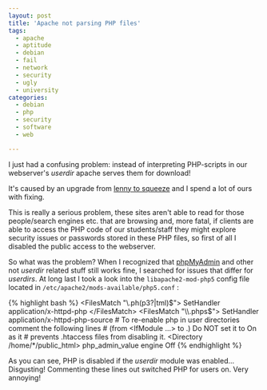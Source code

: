 ```yaml
---
layout: post
title: 'Apache not parsing PHP files'
tags:
  - apache
  - aptitude
  - debian
  - fail
  - network
  - security
  - ugly
  - university
categories:
  - debian
  - php
  - security
  - software
  - web

---
```


I just had a confusing problem: instead of interpreting PHP-scripts in our webserver's <em>userdir</em> apache serves them for download!


It's caused by an upgrade from <a href="http://www.debian.org/News/2011/20110205a">lenny to squeeze</a> and I spend a lot of ours with fixing.

This is really a serious problem, these sites aren't able to read for those people/search engines etc. that are browsing and, more fatal, if clients are able to access the PHP code of our students/staff they might explore security issues or passwords stored in these PHP files, so first of all I disabled the public access to the webserver.

So what was the problem? When I recognized that <a href="http://www.phpmyadmin.net/home_page/index.php">phpMyAdmin</a> and other not <em>userdir</em> related stuff still works fine, I searched for issues that differ for <em>userdirs</em>. At long last I took a look into the  `libapache2-mod-php5`  config file located in  `/etc/apache2/mods-available/php5.conf` :



{% highlight bash %}
<IfModule mod_php5.c>
    <FilesMatch "\\.ph(p3?|tml)$">
        SetHandler application/x-httpd-php
    </FilesMatch>
    <FilesMatch "\\.phps$">
        SetHandler application/x-httpd-php-source
    </FilesMatch>
    # To re-enable php in user directories comment the following lines
    # (from <IfModule ...> to </IfModule>.) Do NOT set it to On as it
    # prevents .htaccess files from disabling it.
    <IfModule mod_userdir.c>
        <Directory /home/*/public_html>
            php_admin_value engine Off
        </Directory>
    </IfModule>
</IfModule>
{% endhighlight %}



As you can see, PHP is disabled if the <em>userdir</em> module was enabled... Disgusting!
Commenting these lines out switched PHP for users on. Very annoying!
